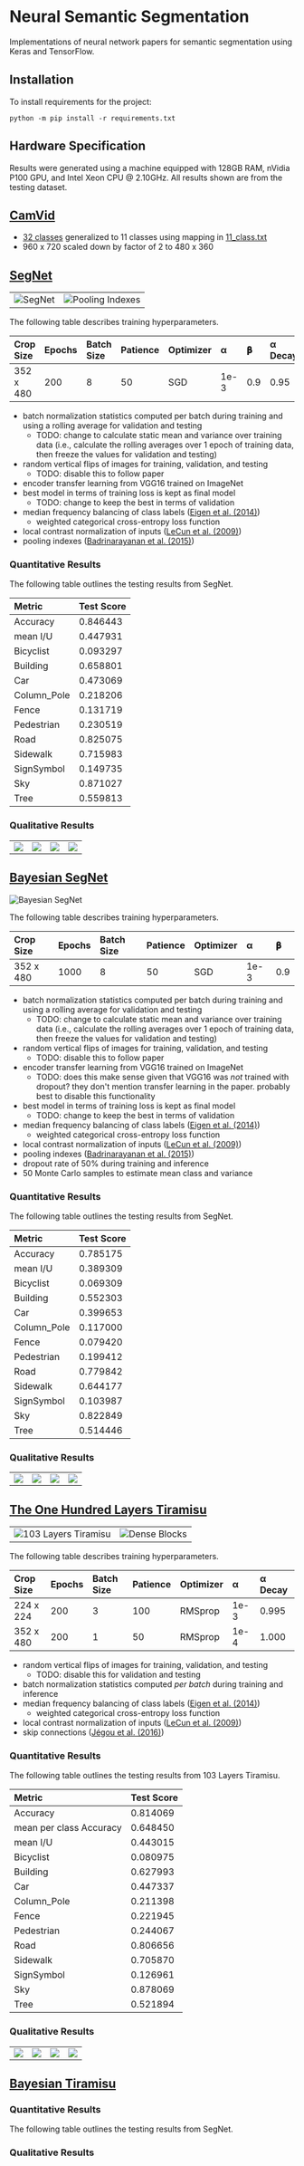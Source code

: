 # Neural Semantic Segmentation

Implementations of neural network papers for semantic segmentation using Keras
and TensorFlow.

## Installation

To install requirements for the project:

```shell
python -m pip install -r requirements.txt
```

## Hardware Specification

Results were generated using a machine equipped with  128GB RAM, nVidia P100
GPU, and Intel Xeon CPU @ 2.10GHz. All results shown are from the testing
dataset.

## [CamVid][]

-   [32 classes][32-class] generalized to 11 classes using mapping in [11_class.txt](11_class.txt)
-   960 x 720 scaled down by factor of 2 to 480 x 360

[CamVid]: http://mi.eng.cam.ac.uk/research/projects/VideoRec/CamVid/
[32-class]: http://mi.eng.cam.ac.uk/research/projects/VideoRec/CamVid/#ClassLabels

## [SegNet][Badrinarayanan et al. (2015)]

<table>
  <tr>
    <td>
      <img alt="SegNet" src="https://user-images.githubusercontent.com/2184469/45845186-1118b080-bcea-11e8-967f-d1d0b9d93bb8.png" />
    </td>
    <td>
      <img alt="Pooling Indexes" src="https://user-images.githubusercontent.com/2184469/45845185-1118b080-bcea-11e8-8fb3-82ebb3f15ea6.png" />
    </td>
  </tr>
</table>

The following table describes training hyperparameters.

| Crop Size | Epochs | Batch Size | Patience | Optimizer | α    | 𝛃    | α Decay |
|:----------|:-------|:-----------|:---------|:----------|:-----|:-----|:--------|
| 352 x 480 | 200    | 8          | 50       | SGD       | 1e-3 | 0.9  | 0.95    |

-   batch normalization statistics computed per batch during training and
    using a rolling average for validation and testing
    -   TODO: change to calculate static mean and variance over training data
        (i.e., calculate the rolling averages over 1 epoch of training data,
        then freeze the values for validation and testing)
-   random vertical flips of images for training, validation, and testing
    -   TODO: disable this to follow paper
-   encoder transfer learning from VGG16 trained on ImageNet
-   best model in terms of training loss is kept as final model
    -   TODO: change to keep the best in terms of validation
-   median frequency balancing of class labels ([Eigen et al. (2014)][])
    -   weighted categorical cross-entropy loss function
-   local contrast normalization of inputs ([LeCun et al. (2009)][])
-   pooling indexes ([Badrinarayanan et al. (2015)][])

### Quantitative Results

The following table outlines the testing results from SegNet.

| Metric      | Test Score |
|:------------|:-----------|
| Accuracy    | 0.846443
| mean I/U    | 0.447931
| Bicyclist   | 0.093297
| Building    | 0.658801
| Car         | 0.473069
| Column_Pole | 0.218206
| Fence       | 0.131719
| Pedestrian  | 0.230519
| Road        | 0.825075
| Sidewalk    | 0.715983
| SignSymbol  | 0.149735
| Sky         | 0.871027
| Tree        | 0.559813

### Qualitative Results

<table>
  <tr>
    <td>
      <img src="https://user-images.githubusercontent.com/2184469/45915621-8c2eb380-be1d-11e8-825e-764e9ebab4c5.png" />
    </td>
    <td>
      <img src="https://user-images.githubusercontent.com/2184469/45915622-8cc74a00-be1d-11e8-9366-0c4670fcc678.png" />
    </td>
    <td>
      <img src="https://user-images.githubusercontent.com/2184469/45915623-8cc74a00-be1d-11e8-9fc0-e2d82e331a41.png" />
    </td>
    <td>
      <img src="https://user-images.githubusercontent.com/2184469/45915624-8cc74a00-be1d-11e8-917b-44ef09082f6f.png" />
    </td>
  </tr>
</table>



## [Bayesian SegNet][Kendall et al. (2015)]

![Bayesian SegNet](https://user-images.githubusercontent.com/2184469/45915765-7bcc0800-be20-11e8-87cf-4d778b1b3837.png)

The following table describes training hyperparameters.

| Crop Size | Epochs | Batch Size | Patience | Optimizer | α    | 𝛃    |
|:----------|:-------|:-----------|:---------|:----------|:-----|:-----|
| 352 x 480 | 1000   | 8          | 50       | SGD       | 1e-3 | 0.9  |

-   batch normalization statistics computed per batch during training and
    using a rolling average for validation and testing
    -   TODO: change to calculate static mean and variance over training data
        (i.e., calculate the rolling averages over 1 epoch of training data,
        then freeze the values for validation and testing)
-   random vertical flips of images for training, validation, and testing
    -   TODO: disable this to follow paper
-   encoder transfer learning from VGG16 trained on ImageNet
    -   TODO: does this make sense given that VGG16 was _not_ trained with
        dropout? they don't mention transfer learning in the paper. probably
        best to disable this functionality
-   best model in terms of training loss is kept as final model
    -   TODO: change to keep the best in terms of validation
-   median frequency balancing of class labels ([Eigen et al. (2014)][])
    -   weighted categorical cross-entropy loss function
-   local contrast normalization of inputs ([LeCun et al. (2009)][])
-   pooling indexes ([Badrinarayanan et al. (2015)][])
-   dropout rate of 50% during training and inference
-   50 Monte Carlo samples to estimate mean class and variance

### Quantitative Results

The following table outlines the testing results from SegNet.

| Metric      | Test Score |
|:------------|:-----------|
| Accuracy    | 0.785175
| mean I/U    | 0.389309
| Bicyclist   | 0.069309
| Building    | 0.552303
| Car         | 0.399653
| Column_Pole | 0.117000
| Fence       | 0.079420
| Pedestrian  | 0.199412
| Road        | 0.779842
| Sidewalk    | 0.644177
| SignSymbol  | 0.103987
| Sky         | 0.822849
| Tree        | 0.514446

### Qualitative Results

<table>
  <tr>
    <td>
      <img src="https://user-images.githubusercontent.com/2184469/45964351-2c860300-bfeb-11e8-83a8-2aae9b8ffc61.png" />
    </td>
    <td>
      <img src="https://user-images.githubusercontent.com/2184469/45964349-2c860300-bfeb-11e8-8451-9c71c8249b33.png" />
    </td>
    <td>
      <img src="https://user-images.githubusercontent.com/2184469/45964348-2c860300-bfeb-11e8-9dd2-05c3d3ac2552.png" />
    </td>
    <td>
      <img src="https://user-images.githubusercontent.com/2184469/45964347-2c860300-bfeb-11e8-9d95-a7eb7b72fb3b.png" />
    </td>
  </tr>
</table>



## [The One Hundred Layers Tiramisu][Jégou et al. (2016)]

<table>
  <tr>
    <td>
        <img alt="103 Layers Tiramisu" src="https://user-images.githubusercontent.com/2184469/45852685-a88bfc80-bd06-11e8-9ea1-9044144b1442.png">
    </td>
    <td>
        <img alt="Dense Blocks" src="https://user-images.githubusercontent.com/2184469/45852691-aa55c000-bd06-11e8-865b-b852485b40af.png">
    </td>
  </tr>
</table>

The following table describes training hyperparameters.

| Crop Size | Epochs | Batch Size | Patience | Optimizer | α    | α Decay |
|:----------|:-------|:-----------|:---------|:----------|:-----|:--------|
| 224 x 224 | 200    | 3          | 100      | RMSprop   | 1e-3 | 0.995   |
| 352 x 480 | 200    | 1          | 50       | RMSprop   | 1e-4 | 1.000   |

-   random vertical flips of images for training, validation, and testing
    -   TODO: disable this for validation and testing
-   batch normalization statistics computed _per batch_ during training and
    inference
-   median frequency balancing of class labels ([Eigen et al. (2014)][])
    -   weighted categorical cross-entropy loss function
-   local contrast normalization of inputs ([LeCun et al. (2009)][])
-   skip connections ([Jégou et al. (2016)][])

### Quantitative Results

The following table outlines the testing results from 103 Layers Tiramisu.

| Metric                  | Test Score |
|:------------------------|:-----------|
| Accuracy                | 0.814069
| mean per class Accuracy | 0.648450
| mean I/U                | 0.443015
| Bicyclist               | 0.080975
| Building                | 0.627993
| Car                     | 0.447337
| Column_Pole             | 0.211398
| Fence                   | 0.221945
| Pedestrian              | 0.244067
| Road                    | 0.806656
| Sidewalk                | 0.705870
| SignSymbol              | 0.126961
| Sky                     | 0.878069
| Tree                    | 0.521894

### Qualitative Results

<table>
  <tr>
    <td>
      <img src="https://user-images.githubusercontent.com/2184469/45962925-a2886b00-bfe7-11e8-8fc7-13c94a789568.png" />
    </td>
    <td>
      <img src="https://user-images.githubusercontent.com/2184469/45962924-a1efd480-bfe7-11e8-9fd4-9c62d39e9e7b.png" />
    </td>
    <td>
      <img src="https://user-images.githubusercontent.com/2184469/45962923-a1efd480-bfe7-11e8-96c0-a473a6c19383.png" />
    </td>
    <td>
      <img src="https://user-images.githubusercontent.com/2184469/45962922-a1efd480-bfe7-11e8-8a8d-cfb85928fede.png" />
    </td>
  </tr>
</table>



## [Bayesian Tiramisu][Kendall et al. (2017)]

### Quantitative Results

The following table outlines the testing results from SegNet.

### Qualitative Results


<!-- References -->

[LeCun et al. (2009)]: http://yann.lecun.com/exdb/publis/pdf/jarrett-iccv-09.pdf
[Eigen et al. (2014)]: https://arxiv.org/abs/1411.4734
[Badrinarayanan et al. (2015)]: https://arxiv.org/pdf/1511.00561.pdf
[Kendall et al. (2015)]: https://arxiv.org/abs/1511.02680
[Jégou et al. (2016)]: https://arxiv.org/abs/1611.09326
[Kendall et al. (2017)]: http://papers.nips.cc/paper/7141-what-uncertainties-do-we-need-in-bayesian-deep-learning-for-computer-vision
